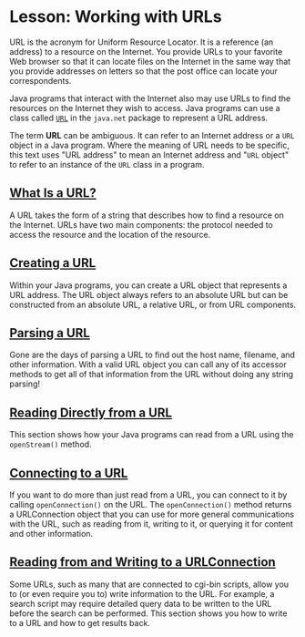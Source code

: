 
# Lesson: Working with URLs

URL is the acronym for Uniform Resource Locator. It is a reference (an address) to a resource on the Internet. You provide URLs to your favorite Web browser so that it can locate files on the Internet in the same way that you provide addresses on letters so that the post office can locate your correspondents.

Java programs that interact with the Internet also may use URLs to find the resources on the Internet they wish to access. Java programs can use a class called 
[`URL`](https://docs.oracle.com/javase/8/docs/api/java/net/URL.html) in the `java.net` package to represent a URL address.

The term **URL** can be ambiguous. It can refer to an Internet address or a `URL` object in a Java program. Where the meaning of URL needs to be specific, this text uses "URL address" to mean an Internet address and "`URL` object" to refer to an instance of the `URL` class in a program.

## [What Is a URL?](definition.html)

A URL takes the form of a string that describes how to find a resource on the Internet. URLs have two main components: the protocol needed to access the resource and the location of the resource.

## [Creating a URL](creatingUrls.html)

Within your Java programs, you can create a URL object that represents a URL address. The URL object always refers to an absolute URL but can be constructed from an absolute URL, a relative URL, or from URL components.

## [Parsing a URL](urlInfo.html)

Gone are the days of parsing a URL to find out the host name, filename, and other information. With a valid URL object you can call any of its accessor methods to get all of that information from the URL without doing any string parsing!

## [Reading Directly from a URL](readingURL.html)

This section shows how your Java programs can read from a URL using the `openStream()` method.

## [Connecting to a URL](connecting.html)

If you want to do more than just read from a URL, you can connect to it by calling `openConnection()` on the URL. The `openConnection()` method returns a URLConnection object that you can use for more general communications with the URL, such as reading from it, writing to it, or querying it for content and other information.

## [Reading from and Writing to a URLConnection](readingWriting.html)

Some URLs, such as many that are connected to cgi-bin scripts, allow you to (or even require you to) write information to the URL. For example, a search script may require detailed query data to be written to the URL before the search can be performed. This section shows you how to write to a URL and how to get results back.
